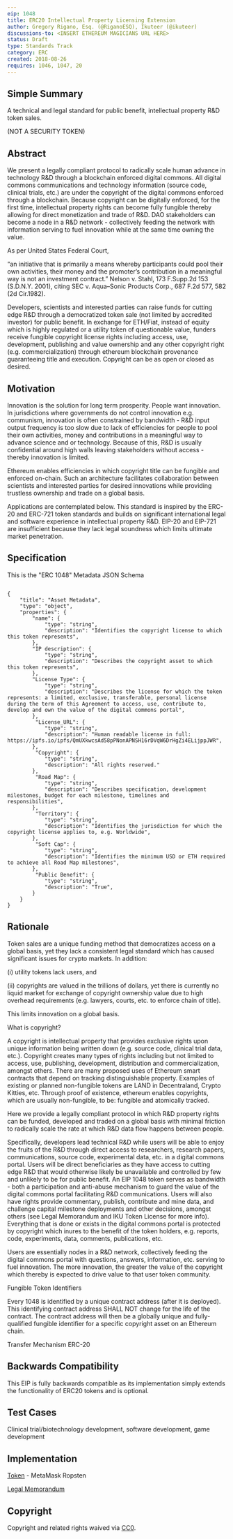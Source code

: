 ```yaml
---
eip: 1048
title: ERC20 Intellectual Property Licensing Extension
author: Gregory Rigano, Esq. (@RiganoESQ), Ikuteer (@ikuteer)
discussions-to: <INSERT ETHEREUM MAGICIANS URL HERE>
status: Draft
type: Standards Track
category: ERC
created: 2018-08-26
requires: 1046, 1047, 20
---
```


## Simple Summary
A technical and legal standard for public benefit, intellectual property R&D  token sales.

(NOT A SECURITY TOKEN)

## Abstract
We present a legally compliant protocol to radically scale human advance in technology R&D through a blockchain enforced digital commons.  All digital commons communications and technology information (source code, clinical trials, etc.) are under the copyright of the digital commons enforced through a blockchain.  Because copyright can be digitally enforced, for the first time, intellectual property rights can become fully fungible thereby allowing for direct monetization and trade of R&D. DAO stakeholders can become a node in a R&D network - collectively feeding the network with information serving to fuel innovation while at the same time owning the value. 

As per United States Federal Court, 
 
“an initiative that is primarily a means whereby participants could pool their own activities, their money and the promoter’s contribution in a meaningful way is not an investment contract.”  Nelson v. Stahl, 173 F.Supp.2d 153 (S.D.N.Y. 2001), citing
SEC v. Aqua–Sonic Products Corp., 687 F.2d 577, 582 (2d Cir.1982).


Developers, scientists and interested parties can raise funds for cutting edge R&D through a democratized token sale (not limited by accredited investor) for public benefit.   In exchange for ETH/Fiat, instead of equity which is highly regulated or a utility token of questionable value, funders receive fungible copyright license rights including access, use, development, publishing and value ownership and any other copyright right (e.g. commercialization) through ethereum blockchain provenance guaranteeing title and execution.  Copyright can be as open or closed as desired.

## Motivation
Innovation is the solution for long term prosperity.  People want innovation.   In jurisdictions where governments do not control innovation e.g. communism, innovation is often constrained by bandwidth - R&D input output frequency is too slow due to lack of efficiencies for people to pool their own activities, money and contributions in a meaningful way to advance science and or technology.  Because of this, R&D is usually confidential around high walls leaving stakeholders without access - thereby innovation is limited.  

Ethereum enables efficiencies in which copyright title can be fungible and enforced on-chain.  Such an architecture facilitates collaboration between scientists and interested parties for desired innovations while providing trustless ownership and trade on a global basis.  

Applications are contemplated below.
This standard is inspired by the ERC-20 and ERC-721 token standards and builds on significant international legal and software experience in intellectual property R&D. EIP-20 and EIP-721 are insufficient because they lack legal soundness which limits ultimate market penetration.  


## Specification
This is the "ERC 1048" Metadata JSON Schema

```

{
    "title": "Asset Metadata",
    "type": "object",
    "properties": {
        "name": {
            "type": "string",
            "description": "Identifies the copyright license to which this token represents",
        },
        "IP description": {
            "type": "string",
            "description": "Describes the copyright asset to which this token represents",
        },
        "License Type": {
            "type": "string",
            "description": "Describes the license for which the token represents: a limited, exclusive, transferable, personal license during the term of this Agreement to access, use, contribute to, develop and own the value of the digital commons portal",
        },
         "License_URL": {
            "type": "string",
            "description": "Human readable license in full: https://ipfs.io/ipfs/QmUXkwcsAd58pPNonAPNSH16rDVqW6DrHgZi4ELijppJWR",
        },
         "Copyright": {
            "type": "string",
            "description": "All rights reserved."
        },
         "Road Map": {
            "type": "string",
            "description": "Describes specification, development milestones, budget for each milestone, timelines and responsibilities",
        },
         "Territory": {
            "type": "string",
            "description": "Identifies the jurisdiction for which the copyright license applies to, e.g. Worldwide",
        },
         "Soft Cap": {
            "type": "string",
            "description": "Identifies the minimum USD or ETH required to achieve all Road Map milestones",
        },
         "Public Benefit": {
            "type": "string",
            "description": "True",
        }
    }
}

```

## Rationale
Token sales are a unique funding method that democratizes access on a global basis, yet they lack a consistent legal standard which has caused significant issues for crypto markets.  In addition:

(i) utility tokens lack users, and

(ii) copyrights are valued in the trillions of dollars, yet there is currently no liquid market for exchange of copyright ownership value due to high overhead requirements (e.g. lawyers, courts, etc. to enforce chain of title).  

This limits innovation on a global basis.  

What is copyright?

A copyright is intellectual property that provides exclusive rights upon unique information being written down (e.g. source code, clinical trial data, etc.).  Copyright creates many types of rights including but not limited to access, use, publishing, development, distribution and commercialization, amongst others.  There are many proposed uses of Ethereum smart contracts that depend on tracking distinguishable property. Examples of existing or planned non-fungible tokens are LAND in Decentraland, Crypto Kitties, etc.  Through proof of existence, ethereum enables copyrights, which are usually non-fungible, to be: fungible and atomically tracked.   

Here we provide a legally compliant protocol in which R&D property rights can be funded, developed and traded on a global basis with minimal friction to radically scale the rate at which R&D data flow happens between people.

Specifically, developers lead technical R&D while users will be able to enjoy the fruits of the R&D through direct access to researchers, research papers, communications, source code, experimental data, etc. in a digital commons portal.  Users will be direct beneficiaries as they have access to cutting edge R&D that would otherwise likely be unavailable and controlled by few and unlikely to be for public benefit. An EIP 1048 token serves as bandwidth - both a participation and anti-abuse mechanism to guard the value of the digital commons portal facilitating R&D communications. Users will also have rights provide commentary, publish, contribute and mine data, and challenge capital milestone deployments and other decisions, amongst others (see Legal Memorandum and IKU Token License for more info).  Everything that is done or exists in the digital commons portal is protected by copyright which inures to the benefit of the token holders, e.g. reports, code, experiments, data, comments, publications, etc.    

Users are essentially nodes in a R&D network, collectively feeding the digital commons portal with questions, answers, information, etc. serving to fuel innovation.  The more innovation, the greater the value of the copyright which thereby is expected to drive value to that user token community.

Fungible Token Identifiers

Every 1048 is identified by a unique contract address (after it is deployed).  This identifying contract address SHALL NOT change for the life of the contract. The contract address will then be a globally unique and fully-qualified fungible identifier for a specific copyright asset on an Ethereum chain. 

Transfer Mechanism
ERC-20


## Backwards Compatibility
This EIP is fully backwards compatible as its implementation simply extends the functionality of ERC20 tokens and is optional.

## Test Cases
Clinical trial/biotechnology development, software development, game development

## Implementation
[Token](https://alpha.iku.network/license/view) - MetaMask Ropsten

[Legal Memorandum](https://www.dropbox.com/s/rua1xxdat2wa2xi/EIP%201048%20Legal%20Memo_Master.pdf?dl=0)



## Copyright
Copyright and related rights waived via [CC0](https://creativecommons.org/publicdomain/zero/1.0/).

